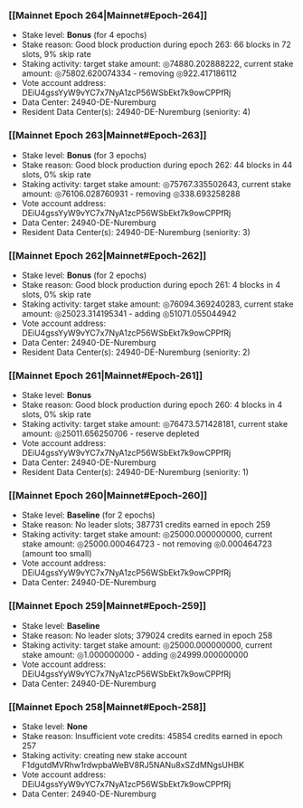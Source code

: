 ### [[Mainnet Epoch 264|Mainnet#Epoch-264]]
* Stake level: **Bonus** (for 4 epochs)
* Stake reason: Good block production during epoch 263: 66 blocks in 72 slots, 9% skip rate
* Staking activity: target stake amount: ◎74880.202888222, current stake amount: ◎75802.620074334 - removing ◎922.417186112
* Vote account address: DEiU4gssYyW9vYC7x7NyA1zcP56WSbEkt7k9owCPPfRj
* Data Center: 24940-DE-Nuremburg
* Resident Data Center(s): 24940-DE-Nuremburg (seniority: 4)
### [[Mainnet Epoch 263|Mainnet#Epoch-263]]
* Stake level: **Bonus** (for 3 epochs)
* Stake reason: Good block production during epoch 262: 44 blocks in 44 slots, 0% skip rate
* Staking activity: target stake amount: ◎75767.335502643, current stake amount: ◎76106.028760931 - removing ◎338.693258288
* Vote account address: DEiU4gssYyW9vYC7x7NyA1zcP56WSbEkt7k9owCPPfRj
* Data Center: 24940-DE-Nuremburg
* Resident Data Center(s): 24940-DE-Nuremburg (seniority: 3)
### [[Mainnet Epoch 262|Mainnet#Epoch-262]]
* Stake level: **Bonus** (for 2 epochs)
* Stake reason: Good block production during epoch 261: 4 blocks in 4 slots, 0% skip rate
* Staking activity: target stake amount: ◎76094.369240283, current stake amount: ◎25023.314195341 - adding ◎51071.055044942
* Vote account address: DEiU4gssYyW9vYC7x7NyA1zcP56WSbEkt7k9owCPPfRj
* Data Center: 24940-DE-Nuremburg
* Resident Data Center(s): 24940-DE-Nuremburg (seniority: 2)
### [[Mainnet Epoch 261|Mainnet#Epoch-261]]
* Stake level: **Bonus**
* Stake reason: Good block production during epoch 260: 4 blocks in 4 slots, 0% skip rate
* Staking activity: target stake amount: ◎76473.571428181, current stake amount: ◎25011.656250706 - reserve depleted
* Vote account address: DEiU4gssYyW9vYC7x7NyA1zcP56WSbEkt7k9owCPPfRj
* Data Center: 24940-DE-Nuremburg
* Resident Data Center(s): 24940-DE-Nuremburg (seniority: 1)
### [[Mainnet Epoch 260|Mainnet#Epoch-260]]
* Stake level: **Baseline** (for 2 epochs)
* Stake reason: No leader slots; 387731 credits earned in epoch 259
* Staking activity: target stake amount: ◎25000.000000000, current stake amount: ◎25000.000464723 - not removing ◎0.000464723 (amount too small)
* Vote account address: DEiU4gssYyW9vYC7x7NyA1zcP56WSbEkt7k9owCPPfRj
* Data Center: 24940-DE-Nuremburg
### [[Mainnet Epoch 259|Mainnet#Epoch-259]]
* Stake level: **Baseline**
* Stake reason: No leader slots; 379024 credits earned in epoch 258
* Staking activity: target stake amount: ◎25000.000000000, current stake amount: ◎1.000000000 - adding ◎24999.000000000
* Vote account address: DEiU4gssYyW9vYC7x7NyA1zcP56WSbEkt7k9owCPPfRj
* Data Center: 24940-DE-Nuremburg
### [[Mainnet Epoch 258|Mainnet#Epoch-258]]
* Stake level: **None**
* Stake reason: Insufficient vote credits: 45854 credits earned in epoch 257
* Staking activity: creating new stake account F1dgutdMVRhw1rdwpbaWeBV8RJ5NANu8xSZdMNgsUHBK
* Vote account address: DEiU4gssYyW9vYC7x7NyA1zcP56WSbEkt7k9owCPPfRj
* Data Center: 24940-DE-Nuremburg